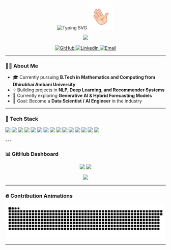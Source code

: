 <!-- Profile README for @akshat-11004 -->

<!-- Animated headline -->
<p align="center">
 <img src="https://readme-typing-svg.demolab.com?font=Fira+Code&size=36&pause=1000&center=true&vCenter=true&width=1000&lines=Hi%2C+I'm+Akshat+Kadia" alt="Typing SVG" /> <img src="./assets/wave.gif" width="80" />
</p>

<!-- Hero GIF -->
<p align="center">
<img src="https://media.giphy.com/media/qgQUggAC3Pfv687qPC/giphy.gif" width="400"/>
</p>

<!-- Social links -->
<p align="center">
  <a href="https://github.com/akshat-11004">
    <img src="https://img.shields.io/badge/GitHub-@akshat--11004-181717?logo=github&style=for-the-badge" alt="GitHub"/>
  </a>
  <a href="https://www.linkedin.com/in/akshat-kadia/">
    <img src="https://img.shields.io/badge/LinkedIn-Akshat%20Kadia-0A66C2?logo=linkedin&style=for-the-badge" alt="LinkedIn"/>
  </a>
  <a href="akshatkadia@gmail.com">
    <img src="https://img.shields.io/badge/Email-your.email%40example.com-EA4335?logo=gmail&style=for-the-badge" alt="Email"/>
  </a>
</p>

---

### 👨‍💻 About Me
- 🎓 Currently pursuing **B.Tech in Mathematics and Computing from Dhirubhai Ambani University**  
- 💡 Building projects in **NLP, Deep Learning, and Recommender Systems**  
- 🌱 Currently exploring **Generative AI & Hybrid Forecasting Models**  
- 🎯 Goal: Become a **Data Scientist / AI Engineer** in the industry 

---

### 🧩 Tech Stack
<p>
  <!-- Core -->
  <img src="https://img.shields.io/badge/Python-3776AB?logo=python&logoColor=white" />
  <img src="https://img.shields.io/badge/SQL-4479A1?logo=postgresql&logoColor=white" />
  <img src="https://img.shields.io/badge/R-276DC3?logo=r&logoColor=white" />
  <img src="https://img.shields.io/badge/C%2B%2B-00599C?logo=c%2B%2B&logoColor=white" />
  <img src="https://img.shields.io/badge/MySQL-4479A1?logo=mysql&logoColor=white" />

  <!-- ML / DL -->
  <img src="https://img.shields.io/badge/TensorFlow-FF6F00?logo=tensorflow&logoColor=white" />
  <img src="https://img.shields.io/badge/PyTorch-EE4C2C?logo=pytorch&logoColor=white" />
  <img src="https://img.shields.io/badge/scikit--learn-F7931E?logo=scikitlearn&logoColor=white" />
  <img src="https://img.shields.io/badge/Keras-D00000?logo=keras&logoColor=white" />

  <!-- Data -->
  <img src="https://img.shields.io/badge/Pandas-150458?logo=pandas&logoColor=white" />
  <img src="https://img.shields.io/badge/NumPy-013243?logo=numpy&logoColor=white" />
  <img src="https://img.shields.io/badge/Matplotlib-000000?logo=plotly&logoColor=white" />
  <img src="https://img.shields.io/badge/Tableau-E97627?logo=tableau&logoColor=white" />

  <!-- Web / Tools -->
  <img src="https://img.shields.io/badge/Streamlit-FF4B4B?logo=streamlit&logoColor=white" />
  <img src="https://img.shields.io/badge/Flask-000000?logo=flask&logoColor=white" />

</p>
---

### 📊 GitHub Dashboard
<p align="center">
  <img src="https://github-readme-streak-stats.herokuapp.com/?user=akshat-11004" height="165" />
  <img src="https://github-readme-stats.vercel.app/api?username=akshat-11004&show_icons=true&rank_icon=github" height="165" />
</p>
<p align="center">
  <img src="https://github-readme-stats.vercel.app/api/top-langs/?username=akshat-11004&layout=compact" height="170" />
</p>

---

### 🔥 Contribution Animations
<!-- Snake animation -->
<p align="center">
  <img src="https://raw.githubusercontent.com/akshat-11004/akshat-11004/output/snake.svg" alt="snake animation"/>
</p>


---

